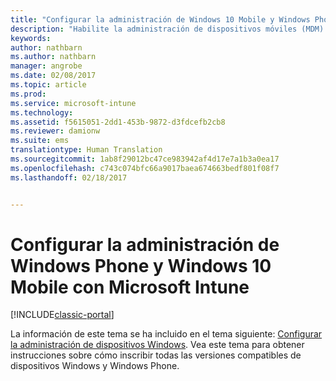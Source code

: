 ```yaml
---
title: "Configurar la administración de Windows 10 Mobile y Windows Phone | Microsoft Docs"
description: "Habilite la administración de dispositivos móviles (MDM) para dispositivos Windows 10 Mobile o Windows Phone con Microsoft Intune."
keywords: 
author: nathbarn
ms.author: nathbarn
manager: angrobe
ms.date: 02/08/2017
ms.topic: article
ms.prod: 
ms.service: microsoft-intune
ms.technology: 
ms.assetid: f5615051-2dd1-453b-9872-d3fdcefb2cb8
ms.reviewer: damionw
ms.suite: ems
translationtype: Human Translation
ms.sourcegitcommit: 1ab8f29012bc47ce983942af4d17e7a1b3a0ea17
ms.openlocfilehash: c743c074bfc66a9017baea674663bedf801f08f7
ms.lasthandoff: 02/18/2017


---
```



# <a name="set-up-windows-phone-and-windows-10-mobile-management-with-microsoft-intune"></a>Configurar la administración de Windows Phone y Windows 10 Mobile con Microsoft Intune

[!INCLUDE[classic-portal](../includes/classic-portal.md)]

La información de este tema se ha incluido en el tema siguiente: [Configurar la administración de dispositivos Windows](set-up-windows-device-management-with-microsoft-intune.md). Vea este tema para obtener instrucciones sobre cómo inscribir todas las versiones compatibles de dispositivos Windows y Windows Phone.
